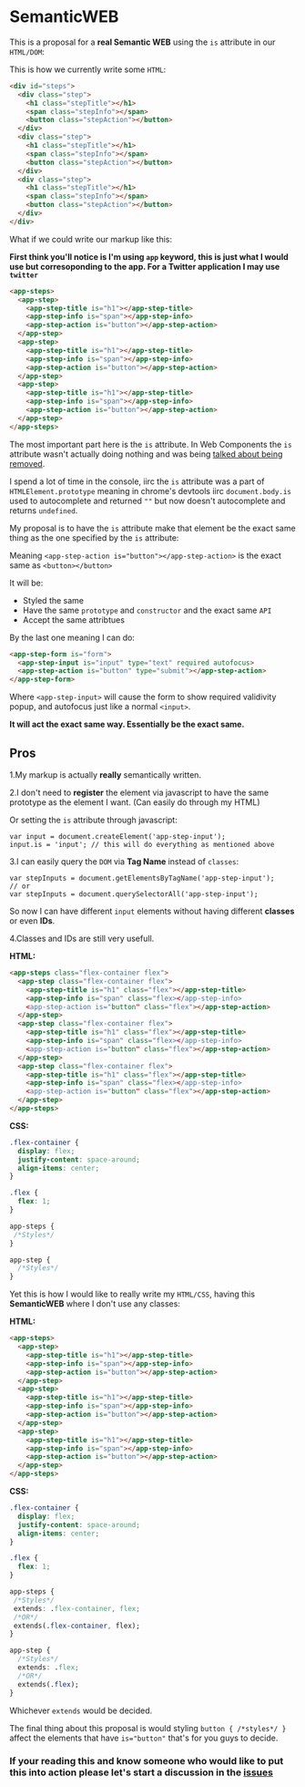 # SemanticWEB

This is a proposal for a **real Semantic WEB** using the `is` attribute in our `HTML/DOM`:

This is how we currently write some `HTML`:

```HTML
<div id="steps">
  <div class="step">
    <h1 class="stepTitle"></h1>
    <span class="stepInfo"></span>
    <button class="stepAction"></button>
  </div>
  <div class="step">
    <h1 class="stepTitle"></h1>
    <span class="stepInfo"></span>
    <button class="stepAction"></button>
  </div>
  <div class="step">
    <h1 class="stepTitle"></h1>
    <span class="stepInfo"></span>
    <button class="stepAction"></button>
  </div>
</div>
```

What if we could write our markup like this:

**First think you'll notice is I'm using `app` keyword, this is just what I would use but corresoponding to the app. For a Twitter application I may use `twitter`**

```HTML
<app-steps>
  <app-step>
    <app-step-title is="h1"></app-step-title>
    <app-step-info is="span"></app-step-info>
    <app-step-action is="button"></app-step-action>
  </app-step>
  <app-step>
    <app-step-title is="h1"></app-step-title>
    <app-step-info is="span"></app-step-info>
    <app-step-action is="button"></app-step-action>
  </app-step>
  <app-step>
    <app-step-title is="h1"></app-step-title>
    <app-step-info is="span"></app-step-info>
    <app-step-action is="button"></app-step-action>
  </app-step>
</app-steps>
```

The most important part here is the `is` attribute. In Web Components the `is` attribute wasn't actually doing nothing and was being [talked about being removed](https://lists.w3.org/Archives/Public/public-webapps/2015AprJun/0515.html).

I spend a lot of time in the console, iirc the `is` attribute was a part of `HTMLElement.prototype` meaning in chrome's devtools iirc `document.body.is` used to autocomplete and returned `""` but now doesn't autocomplete and returns `undefined`.

My proposal is to have the `is` attribute make that element be the exact same thing as the one specified by the `is` attribute:

Meaning `<app-step-action is="button"></app-step-action>` is the exact same as `<button></button>`

It will be:

- Styled the same
- Have the same `prototype` and `constructor` and the exact same `API`
- Accept the same attribtues

By the last one meaning I can do:

```HTML
<app-step-form is="form">
  <app-step-input is="input" type="text" required autofocus>
  <app-step-action is="button" type="submit"></app-step-action>
</app-step-form>
```

Where `<app-step-input>` will cause the form to show required validivity popup, and autofocus just like a normal `<input>`.

**It will act the exact same way. Essentially be the exact same.**

## Pros
1.My markup is actually **really** semantically written.

2.I don't need to **register** the element via javascript to have the same prototype as the element I want. (Can easily do through my HTML)

Or setting the `is` attribute through javascript:

```JS
var input = document.createElement('app-step-input');
input.is = 'input'; // this will do everything as mentioned above
```

3.I can easily query the `DOM` via **Tag Name** instead of `classes`:

```
var stepInputs = document.getElementsByTagName('app-step-input');
// or
var stepInputs = document.querySelectorAll('app-step-input');
```

So now I can have different `input` elements without having different **classes** or even **IDs**.

4.Classes and IDs are still very usefull.

**HTML:**
```HTML
<app-steps class="flex-container flex">
  <app-step class="flex-container flex">
    <app-step-title is="h1" class="flex"></app-step-title>
    <app-step-info is="span" class="flex></app-step-info>
    <app-step-action is="button" class="flex"></app-step-action>
  </app-step>
  <app-step class="flex-container flex">
    <app-step-title is="h1" class="flex"></app-step-title>
    <app-step-info is="span" class="flex></app-step-info>
    <app-step-action is="button" class="flex"></app-step-action>
  </app-step>
  <app-step class="flex-container flex">
    <app-step-title is="h1" class="flex"></app-step-title>
    <app-step-info is="span" class="flex></app-step-info>
    <app-step-action is="button" class="flex"></app-step-action>
  </app-step>
</app-steps>
```

**CSS:**
```CSS
.flex-container {
  display: flex;
  justify-content: space-around;
  align-items: center;
}

.flex {
  flex: 1;
}

app-steps {
 /*Styles*/
}

app-step {
  /*Styles*/
}
```

Yet this is how I would like to really write my `HTML/CSS`, having this **SemanticWEB** where I don't use any classes:

**HTML:**
```HTML
<app-steps>
  <app-step>
    <app-step-title is="h1"></app-step-title>
    <app-step-info is="span"></app-step-info>
    <app-step-action is="button"></app-step-action>
  </app-step>
  <app-step>
    <app-step-title is="h1"></app-step-title>
    <app-step-info is="span"></app-step-info>
    <app-step-action is="button"></app-step-action>
  </app-step>
  <app-step>
    <app-step-title is="h1"></app-step-title>
    <app-step-info is="span"></app-step-info>
    <app-step-action is="button"></app-step-action>
  </app-step>
</app-steps>
```

**CSS:**
```CSS
.flex-container {
  display: flex;
  justify-content: space-around;
  align-items: center;
}

.flex {
  flex: 1;
}

app-steps {
 /*Styles*/
 extends: .flex-container, flex;
 /*OR*/
 extends(.flex-container, flex);
}

app-step {
  /*Styles*/
  extends: .flex;
  /*OR*/
  extends(.flex);
}
```

Whichever `extends` would be decided.

The final thing about this proposal is would styling `button { /*styles*/ }` affect the elements that have `is="button"` that's for you guys to decide.

### If your reading this and know someone who would like to put this into action please let's start a discussion in the [issues](https://github.com/eorroe/SemanticWEB/issues)
